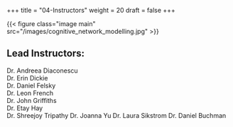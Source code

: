 +++
title = "04-Instructors"
weight = 20
draft = false
+++

{{< figure class="image main" src="/images/cognitive_network_modelling.jpg" >}}

## Lead Instructors: 

Dr. Andreea Diaconescu     
Dr. Erin Dickie  
Dr. Daniel Felsky  
Dr. Leon French  
Dr. John Griffiths  
Dr. Etay Hay  
Dr. Shreejoy Tripathy
Dr. Joanna Yu
Dr. Laura Sikstrom
Dr. Daniel Buchman 




